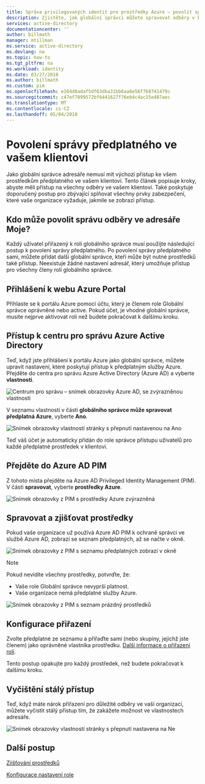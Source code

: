 ```yaml
---
title: Správa privilegovaných identit pro prostředky Azure – povolit správu předplatné | Microsoft Docs
description: Zjistěte, jak globální správci můžete spravovat odběry v klientovi.
services: active-directory
documentationcenter: ''
author: billmath
manager: mtillman
ms.service: active-directory
ms.devlang: na
ms.topic: how-to
ms.tgt_pltfrm: na
ms.workload: identity
ms.date: 03/27/2018
ms.author: billmath
ms.custom: pim
ms.openlocfilehash: e164d8adaf5df63dba31bb6aa8e56f768741479c
ms.sourcegitcommit: c47ef7899572bf6441627f76eb4c4ac15e487aec
ms.translationtype: MT
ms.contentlocale: cs-CZ
ms.lasthandoff: 05/04/2018
---
```

# <a name="enable-subscription-management-in-your-tenant"></a>Povolení správy předplatného ve vašem klientovi

Jako globální správce adresáře nemusí mít výchozí přístup ke všem prostředkům předplatného ve vašem klientovi. Tento článek popisuje kroky, abyste měli přístup na všechny odběry ve vašem klientovi. Také poskytuje doporučený postup pro zbývající splňovat všechny prvky zabezpečení, které vaše organizace vyžaduje, jakmile se zobrazí přístup.

## <a name="who-can-enable-management-of-subscriptions-in-my-directory"></a>Kdo může povolit správu odběry ve adresáře Moje?

Každý uživatel přiřazený k roli globálního správce musí použijte následující postup k povolení správy předplatného. Po povolení správy předplatného sami, můžete přidat další globální správce, kteří může být nutné prostředků také přístup. Neexistuje žádné nastavení adresář, který umožňuje přístup pro všechny členy rolí globálního správce.

## <a name="sign-in-to-the-azure-portal"></a>Přihlášení k webu Azure Portal

Přihlaste se k portálu Azure pomocí účtu, který je členem role Globální správce oprávněné nebo active. Pokud účet, je vhodné globální správce, musíte nejprve aktivovat roli než budete pokračovat k dalšímu kroku.

## <a name="access-the-azure-active-directory-admin-center"></a>Přístup k centru pro správu Azure Active Directory

Teď, když jste přihlášení k portálu Azure jako globální správce, můžete upravit nastavení, které poskytují přístup k předplatným služby Azure. Přejděte do centra pro správu Azure Active Directory (Azure AD) a vyberte **vlastnosti**.

![Centrum pro správu – snímek obrazovky Azure AD, se zvýrazněnou vlastnosti](media/azure-pim-resource-rbac/aad_properties.png)

V seznamu vlastností v části **globálního správce může spravovat předplatná Azure**, vyberte **Ano**.

![Snímek obrazovky vlastností stránky s přepnutí nastavenou na Ano](media/azure-pim-resource-rbac/aad_properties_save.png)

Teď váš účet je automaticky přidán do role správce přístupu uživatelů pro každé předplatné prostředek v klientovi.

## <a name="browse-to-azure-ad-pim"></a>Přejděte do Azure AD PIM

 Z tohoto místa přejděte na Azure AD Privileged Identity Management (PIM). V části **spravovat**, vyberte **prostředky Azure**.

![Snímek obrazovky z PIM s prostředky Azure zvýrazněná](media/azure-pim-resource-rbac/aadpim_manage_azure_resources.png)

## <a name="manage-and-discover-resources"></a>Spravovat a zjišťovat prostředky

Pokud vaše organizace už používá Azure AD PIM k ochraně správci ve službě Azure AD, zobrazí se seznam předplatných, až se načte v okně.

![Snímek obrazovky z PIM s seznamu předplatných zobrazí v okně](media/azure-pim-resource-rbac/aadpim_manage_azure_resource_some_there.png)

> [!NOTE]
> Pokud nevidíte všechny prostředky, potvrďte, že:
>- Vaše role Globální správce nevyprší platnost. 
>- Vaše organizace nemá předplatné služby Azure.

![Snímek obrazovky z PIM s seznam prázdný prostředků](media/azure-pim-resource-rbac/aadpim_rbac_empty_resource_list.png)

## <a name="configure-assignments"></a>Konfigurace přiřazení

Zvolte předplatné ze seznamu a přiřaďte sami (nebo skupiny, jejichž jste členem) jako oprávněné vlastníka prostředku. 
[Další informace o přiřazení rolí](pim-resource-roles-assign-roles.md).

Tento postup opakujte pro každý prostředek, než budete pokračovat k dalšímu kroku.

## <a name="clean-up-standing-access"></a>Vyčištění stálý přístup

Teď, když máte nárok přiřazení pro důležité odběry ve vaší organizaci, můžete vyčistit stálý přístup tím, že zakážete možnost ve vlastnostech adresáře.

![Snímek obrazovky vlastností stránky s přepnutí nastavena na Ne](media/azure-pim-resource-rbac/aad_properties_no.png)

## <a name="next-steps"></a>Další postup

[Zjišťování prostředků](pim-resource-roles-discover-resources.md)

[Konfigurace nastavení role](pim-resource-roles-configure-role-settings.md)








